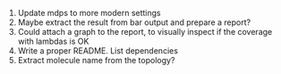 1. Update mdps to more modern settings
1. Maybe extract the result from bar output and prepare a report?
1. Could attach a graph to the report, to visually inspect if the coverage with lambdas is OK
1. Write a proper README. List dependencies
1. Extract molecule name from the topology?
